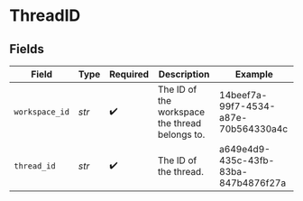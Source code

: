 # ThreadID


## Fields

| Field                                          | Type                                           | Required                                       | Description                                    | Example                                        |
| ---------------------------------------------- | ---------------------------------------------- | ---------------------------------------------- | ---------------------------------------------- | ---------------------------------------------- |
| `workspace_id`                                 | *str*                                          | :heavy_check_mark:                             | The ID of the workspace the thread belongs to. | 14beef7a-99f7-4534-a87e-70b564330a4c           |
| `thread_id`                                    | *str*                                          | :heavy_check_mark:                             | The ID of the thread.                          | a649e4d9-435c-43fb-83ba-847b4876f27a           |